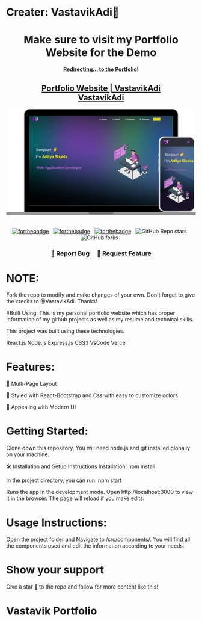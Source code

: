 ﻿# Creater: VastavikAdi👑
<center>
<h1>Make sure to visit my Portfolio Website for the Demo</h1>
<a href="https://vastavikportfolio.vercel.app/" target="_blank"><b>Redirecting... to the Portfolio!</b></center>

<h2 align="center">
  Portfolio Website | VastavikAdi<br/>
  <a href="https://vastavikportfolio.vercel.app/" target="_blank">VastavikAdi</a>
</h2>
<div align="center">
  <img alt="Demo" src="./Images/readme-img.png" />
</div>

<br/>

<center>

[![forthebadge](https://forthebadge.com/images/badges/built-with-love.svg)](https://forthebadge.com) &nbsp;
[![forthebadge](https://forthebadge.com/images/badges/made-with-javascript.svg)](https://forthebadge.com) &nbsp;
[![forthebadge](https://forthebadge.com/images/badges/open-source.svg)](https://forthebadge.com) &nbsp;
![GitHub Repo stars](https://img.shields.io/github/stars/vastavikadi/Portfolio?color=red&logo=github&style=for-the-badge) &nbsp;
![GitHub forks](https://img.shields.io/github/forks/vastavikadi/Portfolio?color=red&logo=github&style=for-the-badge) &nbsp;

</center>

<h3 align="center">
    🔹
    <a href="https://github.com/vastavikadi/Portfolio/issues">Report Bug</a> &nbsp; &nbsp;
    🔹
    <a href="https://github.com/vastavikadi/Portfolio/issues">Request Feature</a>
</h3>

# NOTE:
Fork the repo to modify and make changes of your own. Don't forget to give the credits to @VastavikAdi. Thanks!

#Built Using:
This is my personal portfolio website which has proper information of my github projects as well as my resume and technical skills.

This project was built using these technologies.

React.js
Node.js
Express.js
CSS3
VsCode
Vercel

# Features:
📖 Multi-Page Layout

🎨 Styled with React-Bootstrap and Css with easy to customize colors

📱 Appealing with Modern UI

# Getting Started:
Clone down this repository. You will need node.js and git installed globally on your machine.

🛠 Installation and Setup Instructions
Installation: npm install

In the project directory, you can run: npm start

Runs the app in the development mode.
Open http://localhost:3000 to view it in the browser. The page will reload if you make edits.

# Usage Instructions:
Open the project folder and Navigate to /src/components/.
You will find all the components used and edit the information according to your needs.

# Show your support
Give a star 🌟 to the repo and follow for more content like this!

# Vastavik Portfolio
